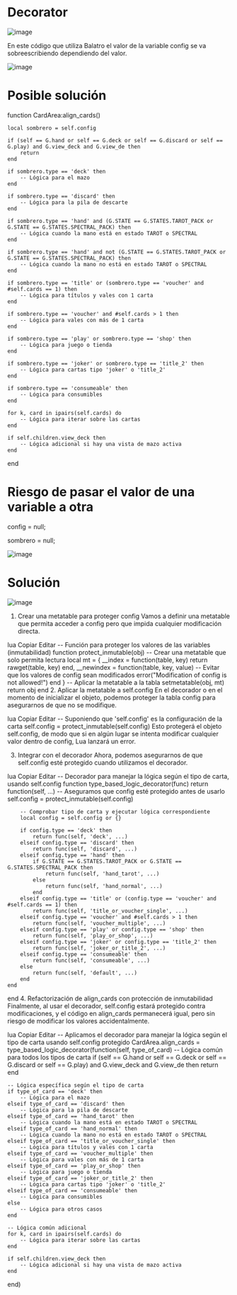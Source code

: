# Decorator

![image](https://github.com/user-attachments/assets/c58bebc3-7556-4e4a-b356-63eb8960b37f)

En este código que utiliza Balatro el valor de la variable config se va sobreescribiendo dependiendo del valor.


![image](https://github.com/user-attachments/assets/13a8f7f5-eaa4-4d8e-bcfb-be46666ec310)


# Posible solución


function CardArea:align_cards()

    local sombrero = self.config

    if (self == G.hand or self == G.deck or self == G.discard or self == G.play) and G.view_deck and G.view_de then
        return
    end

    if sombrero.type == 'deck' then
        -- Lógica para el mazo
    end

    if sombrero.type == 'discard' then
        -- Lógica para la pila de descarte
    end

    if sombrero.type == 'hand' and (G.STATE == G.STATES.TAROT_PACK or G.STATE == G.STATES.SPECTRAL_PACK) then
        -- Lógica cuando la mano está en estado TAROT o SPECTRAL
    end

    if sombrero.type == 'hand' and not (G.STATE == G.STATES.TAROT_PACK or G.STATE == G.STATES.SPECTRAL_PACK) then
        -- Lógica cuando la mano no está en estado TAROT o SPECTRAL
    end

    if sombrero.type == 'title' or (sombrero.type == 'voucher' and #self.cards == 1) then
        -- Lógica para títulos y vales con 1 carta
    end

    if sombrero.type == 'voucher' and #self.cards > 1 then
        -- Lógica para vales con más de 1 carta
    end

    if sombrero.type == 'play' or sombrero.type == 'shop' then
        -- Lógica para juego o tienda
    end

    if sombrero.type == 'joker' or sombrero.type == 'title_2' then
        -- Lógica para cartas tipo 'joker' o 'title_2'
    end

    if sombrero.type == 'consumeable' then
        -- Lógica para consumibles
    end

    for k, card in ipairs(self.cards) do
        -- Lógica para iterar sobre las cartas
    end

    if self.children.view_deck then
        -- Lógica adicional si hay una vista de mazo activa
    end
end





# Riesgo de pasar el valor de una variable a otra

config = null;

sombrero = null;







![image](https://github.com/user-attachments/assets/468651fa-5b7d-475e-88c7-9fa686c88e75)



# Solución



![image](https://github.com/user-attachments/assets/d07dc35f-d9e9-47a3-86aa-a870b2ec67e9)





1. Crear una metatable para proteger config
Vamos a definir una metatable que permita acceder a config pero que impida cualquier modificación directa.

lua
Copiar
Editar
-- Función para proteger los valores de las variables (inmutabilidad)
function protect_inmutable(obj)
    -- Crear una metatable que solo permita lectura
    local mt = {
        __index = function(table, key)
            return rawget(table, key)
        end,
        __newindex = function(table, key, value)
            -- Evitar que los valores de config sean modificados
            error("Modification of config is not allowed!")
        end
    }
    -- Aplicar la metatable a la tabla
    setmetatable(obj, mt)
    return obj
end
2. Aplicar la metatable a self.config
En el decorador o en el momento de inicializar el objeto, podemos proteger la tabla config para asegurarnos de que no se modifique.

lua
Copiar
Editar
-- Suponiendo que 'self.config' es la configuración de la carta
self.config = protect_inmutable(self.config)
Esto protegerá el objeto self.config, de modo que si en algún lugar se intenta modificar cualquier valor dentro de config, Lua lanzará un error.

3. Integrar con el decorador
Ahora, podemos asegurarnos de que self.config esté protegido cuando utilizamos el decorador.

lua
Copiar
Editar
-- Decorador para manejar la lógica según el tipo de carta, usando self.config
function type_based_logic_decorator(func)
    return function(self, ...)
        -- Aseguramos que config esté protegido antes de usarlo
        self.config = protect_inmutable(self.config)

        -- Comprobar tipo de carta y ejecutar lógica correspondiente
        local config = self.config or {}

        if config.type == 'deck' then
            return func(self, 'deck', ...)
        elseif config.type == 'discard' then
            return func(self, 'discard', ...)
        elseif config.type == 'hand' then
            if G.STATE == G.STATES.TAROT_PACK or G.STATE == G.STATES.SPECTRAL_PACK then
                return func(self, 'hand_tarot', ...)
            else
                return func(self, 'hand_normal', ...)
            end
        elseif config.type == 'title' or (config.type == 'voucher' and #self.cards == 1) then
            return func(self, 'title_or_voucher_single', ...)
        elseif config.type == 'voucher' and #self.cards > 1 then
            return func(self, 'voucher_multiple', ...)
        elseif config.type == 'play' or config.type == 'shop' then
            return func(self, 'play_or_shop', ...)
        elseif config.type == 'joker' or config.type == 'title_2' then
            return func(self, 'joker_or_title_2', ...)
        elseif config.type == 'consumeable' then
            return func(self, 'consumeable', ...)
        else
            return func(self, 'default', ...)
        end
    end
end
4. Refactorización de align_cards con protección de inmutabilidad
Finalmente, al usar el decorador, self.config estará protegido contra modificaciones, y el código en align_cards permanecerá igual, pero sin riesgo de modificar los valores accidentalmente.

lua
Copiar
Editar
-- Aplicamos el decorador para manejar la lógica según el tipo de carta usando self.config protegido
CardArea.align_cards = type_based_logic_decorator(function(self, type_of_card)
    -- Lógica común para todos los tipos de carta
    if (self == G.hand or self == G.deck or self == G.discard or self == G.play) and G.view_deck and G.view_de then
        return
    end

    -- Lógica específica según el tipo de carta
    if type_of_card == 'deck' then
        -- Lógica para el mazo
    elseif type_of_card == 'discard' then
        -- Lógica para la pila de descarte
    elseif type_of_card == 'hand_tarot' then
        -- Lógica cuando la mano está en estado TAROT o SPECTRAL
    elseif type_of_card == 'hand_normal' then
        -- Lógica cuando la mano no está en estado TAROT o SPECTRAL
    elseif type_of_card == 'title_or_voucher_single' then
        -- Lógica para títulos y vales con 1 carta
    elseif type_of_card == 'voucher_multiple' then
        -- Lógica para vales con más de 1 carta
    elseif type_of_card == 'play_or_shop' then
        -- Lógica para juego o tienda
    elseif type_of_card == 'joker_or_title_2' then
        -- Lógica para cartas tipo 'joker' o 'title_2'
    elseif type_of_card == 'consumeable' then
        -- Lógica para consumibles
    else
        -- Lógica para otros casos
    end

    -- Lógica común adicional
    for k, card in ipairs(self.cards) do
        -- Lógica para iterar sobre las cartas
    end

    if self.children.view_deck then
        -- Lógica adicional si hay una vista de mazo activa
    end
end)










